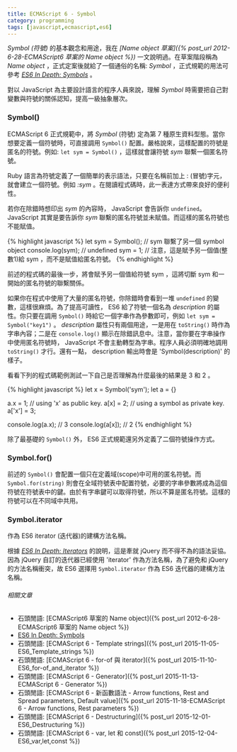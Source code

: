 ```yaml
---
title: ECMAScript 6 - Symbol
category: programming
tags: [javascript,ecmascript,es6]
---
```


<dfn>Symbol (符號)</dfn> 的基本觀念和用途，我在 <cite>[Name object 草案]({% post_url 2012-6-28-ECMAScript6 草案的 Name object %})</cite> 一文說明過。在草案階段稱為 <dfn>Name object</dfn> ，正式定案後就給了一個通俗的名稱: <dfn>Symbol</dfn> ，正式規範的用法可參考 <cite>[ES6 In Depth: Symbols](https://hacks.mozilla.org/2015/06/es6-in-depth-symbols/)</cite> 。

對以 JavaScript 為主要設計語言的程序人員來說，理解 <dfn>Symbol</dfn> 時需要把自己對變數與符號的關係認知，提高一級抽象層次。

<!--more-->

### Symbol()

ECMAScript 6 正式規範中，將 <dfn>Symbol</dfn> (符號) 定為第 7 種原生資料型態。當你想要定義一個符號時，可直接調用 `Symbol()` 配置。嚴格說來，這樣配置的符號是匿名的符號。例如: `let sym = Symbol()` ，這樣就會讓符號 <var>sym</var> 聯繫一個匿名符號。

<div class="note">
Ruby 語言為符號定義了一個簡單的表示語法，只要在名稱前加上 : (冒號)字元，就會建立一個符號。例如 <var>:sym</var> 。在閱讀程式碼時，此一表達方式帶來良好的便利性。
</div>

若你在除錯時想印出 <var>sym</var> 的內容時， JavaScript 會告訴你 `undefined`。 JavaScript 其實是要告訴你 <var>sym</var> 聯繫的匿名符號並未賦值。而這樣的匿名符號也不能賦值。

{% highlight javascript %}
let sym = Symbol(); // sym 聯繫了另一個 symbol object
console.log(sym);   // undefined
sym = 1;            // 注意，這是賦予另一個值(整數1)給 sym ，而不是賦值給匿名符號。
{% endhighlight %}

前述的程式碼的最後一步，將會賦予另一個值給符號 sym ，這將切斷 sym 和一開始的匿名符號的聯繫關係。

如果你在程式中使用了大量的匿名符號，你除錯時會看到一堆 `undefined` 的變數，這樣很麻煩。為了提高可讀性， ES6 給了符號一個名為 <dfn>description</dfn> 的屬性。你只要在調用 `Symbol()` 時給它一個字串作為參數即可，例如 `let sym = Symbol("key1")` 。 <dfn>description</dfn> 屬性只有兩個用途，一是用在 `toString()` 時作為字串內容；二是在 `console.log()` 顯示在除錯訊息中。注意，當你要在字串操作中使用匿名符號時， JavaScript 不會主動轉型為字串。程序人員必須明確地調用 `toString()` 才行。還有一點， description 輸出時會是 'Symbol(description)' 的樣子。

看看下列的程式碼範例測試一下自己是否理解為什麼最後的結果是 3 和 2 。

{% highlight javascript %}
let x = Symbol('sym');
let a = {}

a.x = 1;    // using 'x' as public key.
a[x] = 2;   // using a symbol as private key.
a['x'] = 3;

console.log(a.x);   // 3
console.log(a[x]);  // 2
{% endhighlight %}

除了最基礎的 `Symbol()` 外， ES6 正式規範還另外定義了二個符號操作方式。

### Symbol.for()

前述的 `Symbol()` 會配置一個只在定義域(scope)中可用的匿名符號。而 `Symbol.for(string)` 則會在全域符號表中配置符號，必要的字串參數將成為這個符號在符號表中的鍵。由於有字串鍵可以取得符號，所以不算是匿名符號。這樣的符號可以在不同域中共用。

### Symbol.iterator

作為 ES6 iterator (迭代器)的建構方法名稱。

根據 <cite>[ES6 In Depth: Iterators](https://hacks.mozilla.org/2015/04/es6-in-depth-iterators-and-the-for-of-loop/)</cite> 的說明，這是牽就 jQuery 而不得不為的語法妥協。因為 jQuery 自訂的迭代器已經使用 'iterator' 作為方法名稱，為了避免和 jQuery 的方法名稱衝突，故 ES6 選擇用 `Symbol.iterator` 作為 ES6 迭代器的建構方法名稱。


###### 相關文章

* 石頭閒語: [ECMAScript6 草案的 Name object]({% post_url 2012-6-28-ECMAScript6 草案的 Name object %})
* [ES6 In Depth: Symbols](https://hacks.mozilla.org/2015/06/es6-in-depth-symbols/)
* 石頭閒語: [ECMAScript 6 - Template strings]({% post_url 2015-11-05-ES6_Template_strings %})
* 石頭閒語: [ECMAScript 6 - for-of 與 iterator]({% post_url 2015-11-10-ES6_for-of_and_iterator %})
* 石頭閒語: [ECMAScript 6 - Generator]({% post_url 2015-11-13-ECMAScript 6 - Generator %})
* 石頭閒語: [ECMAScript 6 - 新函數語法 - Arrow functions, Rest and Spread parameters, Default value]({% post_url 2015-11-18-ECMAScript 6 - Arrow functions, Rest parameters %})
* 石頭閒語: [ECMAScript 6 - Destructuring]({% post_url 2015-12-01-ES6_Destructuring %})
* 石頭閒語: [ECMAScript 6 - var, let 和 const]({% post_url 2015-12-04-ES6_var,let,const %})
